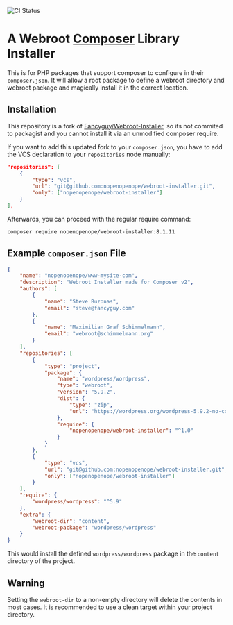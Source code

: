 ![CI Status](https://github.com/nopenopenope/webroot-installer/actions/workflows/docker-image.yml/badge.svg)

# A Webroot [Composer](http://getcomposer.org) Library Installer

This is for PHP packages that support composer to configure in their `composer.json`.  It will
allow a root package to define a webroot directory and webroot package and magically install it
in the correct location.

## Installation

This repository is a fork of [Fancyguy/Webroot-Installer](https://github.com/nopenopenope/webroot-installer), so its not commited to packagist and you cannot install it via an unmodified composer require.

If you want to add this updated fork to your `composer.json`, you have to add the VCS declaration to your `repositories` node manually:

``` json
"repositories": [
    {
        "type": "vcs",
        "url": "git@github.com:nopenopenope/webroot-installer.git",
        "only": ["nopenopenope/webroot-installer"]
    }
],
```

Afterwards, you can proceed with the regular require command:
``` bash
composer require nopenopenope/webroot-installer:8.1.11
```


## Example `composer.json` File

``` json
{
    "name": "nopenopenope/www-mysite-com",
    "description": "Webroot Installer made for Composer v2",
    "authors": [
        {
            "name": "Steve Buzonas",
            "email": "steve@fancyguy.com"
        },
        {
            "name": "Maximilian Graf Schimmelmann",
            "email": "webroot@schimmelmann.org"
        }
    ],
    "repositories": [
        {
            "type": "project",
            "package": {
                "name": "wordpress/wordpress",
                "type": "webroot",
                "version": "5.9.2",
                "dist": {
                    "type": "zip",
                    "url": "https://wordpress.org/wordpress-5.9.2-no-content.zip"
                },
                "require": {
                    "nopenopenope/webroot-installer": "^1.0"
                }
            }
        },
        {
            "type": "vcs",
            "url": "git@github.com:nopenopenope/webroot-installer.git",
            "only": ["nopenopenope/webroot-installer"]
        }
    ],
    "require": {
        "wordpress/wordpress": "^5.9"
    },
    "extra": {
        "webroot-dir": "content",
        "webroot-package": "wordpress/wordpress"
    }
}
```

This would install the defined `wordpress/wordpress` package in the `content` directory of the project.

## Warning

Setting the `webroot-dir` to a non-empty directory will delete the contents in most cases.  It is recommended to use a clean target within your project directory.
